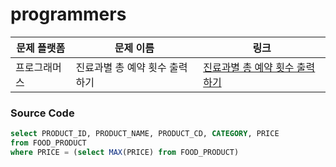 # programmers

| 문제 플랫폼   | 문제 이름           | 링크                                   |
|---------------|--------------------|----------------------------------------|
| 프로그래머스          | 진료과별 총 예약 횟수 출력하기 | [진료과별 총 예약 횟수 출력하기](https://school.programmers.co.kr/learn/courses/30/lessons/132202) |

### Source Code
```sql
select PRODUCT_ID, PRODUCT_NAME, PRODUCT_CD, CATEGORY, PRICE
from FOOD_PRODUCT
where PRICE = (select MAX(PRICE) from FOOD_PRODUCT)
```
